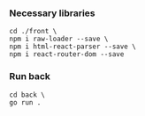 ### Necessary libraries

    cd ./front \
    npm i raw-loader --save \
    npm i html-react-parser --save \
    npm i react-router-dom --save

### Run back

    cd back \
    go run .
